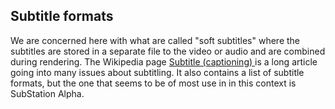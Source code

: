 
##  Subtitle formats 


We are concerned here with what are called "soft subtitles"
      where the subtitles are stored in a separate file to the
      video or audio and are combined during rendering.
      The Wikipedia page [
	Subtitle (captioning)
      ](http://en.wikipedia.org/wiki/Subtitle_%28captioning%29) is a long article going into many issues about subtitling.
      It also contains a list of subtitle formats, but the one
      that seems to be of most use in in this context is
      SubStation Alpha.
